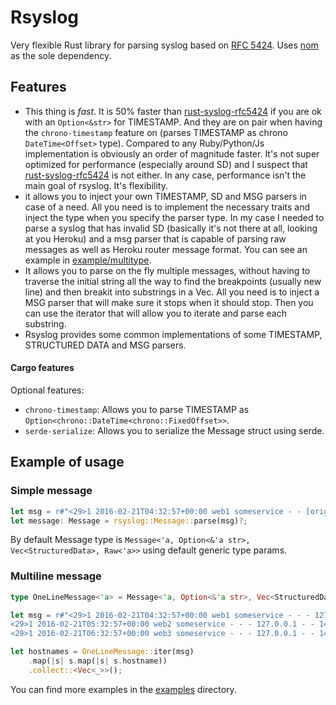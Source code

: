 # Rsyslog
Very flexible Rust library for parsing syslog based on [RFC 5424](https://tools.ietf.org/html/rfc5424).
Uses [nom](https://github.com/Geal/nom) as the sole dependency.

## Features
* This thing is _fast_. It is 50% faster than [rust-syslog-rfc5424](https://github.com/Roguelazer/rust-syslog-rfc5424)
if you are ok with an `Option<&str>` for TIMESTAMP.
And they are on pair when having the `chrono-timestamp` feature on (parses TIMESTAMP
as chrono `DateTime<Offset>` type).
Compared to any Ruby/Python/Js implementation is obviously an order of magnitude faster.
It's not super optimized for performance (especially around SD) and I suspect that
[rust-syslog-rfc5424](https://github.com/Roguelazer/rust-syslog-rfc5424) is not either.
In any case, performance isn't the main goal of rsyslog. It's flexibility.
* it allows you to inject your own TIMESTAMP, SD and MSG parsers in case of a need.
All you need is to implement the necessary traits and inject the type when you
specify the parser type. In my case I needed to parse a syslog that has invalid
SD (basically it's not there at all, looking at you Heroku) and a msg parser that
is capable of parsing raw messages as well as Heroku router message format.
You can see an example in [example/multitype](example/multitype.rs).
* It allows you to parse on the fly multiple messages, without having to traverse
the initial string all the way to find the breakpoints (usually new line) and then
breakit into substrings in a Vec.
All you need is to inject a MSG parser that will make sure it stops when it
should stop. Then you can use the iterator that will allow you to iterate and
parse each substring.
* Rsyslog provides some common implementations of some TIMESTAMP, STRUCTURED DATA
and MSG parsers.

#### Cargo features
Optional features:
* `chrono-timestamp`: Allows you to parse TIMESTAMP as `Option<chrono::DateTime<chrono::FixedOffset>>`.
* `serde-serialize`: Allows you to serialize the Message struct using serde.

## Example of usage

### Simple message
```rust
let msg = r#"<29>1 2016-02-21T04:32:57+00:00 web1 someservice - - [origin x-service="someservice"][meta sequenceId="14125553"] 127.0.0.1 - - 1456029177 "GET /v1/ok HTTP/1.1" 200 145 "-" "hacheck 0.9.0" 24306 127.0.0.1:40124 575"#;
let message: Message = rsyslog::Message::parse(msg)?;
```

By default Message type is `Message<'a, Option<&'a str>, Vec<StructuredData>, Raw<'a>>`
using default generic type params.

### Multiline message
```rust
type OneLineMessage<'a> = Message<'a, Option<&'a str>, Vec<StructuredData<'a>>, LineRaw<'a>>;

let msg = r#"<29>1 2016-02-21T04:32:57+00:00 web1 someservice - - - 127.0.0.1 - - 1456029177 "GET /v1/info HTTP/1.1" 200 145 "-" "hacheck 0.9.0" 24306 127.0.0.1:40124 575
<29>1 2016-02-21T05:32:57+00:00 web2 someservice - - - 127.0.0.1 - - 1456029177 "GET /v1/videos HTTP/1.1" 200 145 "-" "hacheck 0.9.0" 24306 127.0.0.1:40124 575
<29>1 2016-02-21T06:32:57+00:00 web3 someservice - - - 127.0.0.1 - - 1456029177 "GET /v1/users HTTP/1.1" 200 145 "-" "hacheck 0.9.0" 24306 127.0.0.1:40124 575"#;

let hostnames = OneLineMessage::iter(msg)
    .map(|s| s.map(|s| s.hostname))
    .collect::<Vec<_>>();
```

You can find more examples in the [examples](examples/) directory.
